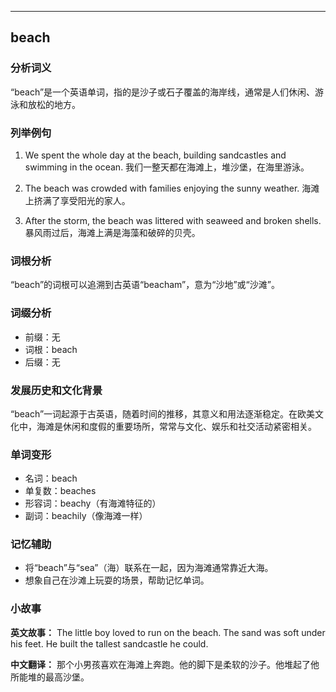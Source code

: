 
---------------
## beach
### 分析词义
“beach”是一个英语单词，指的是沙子或石子覆盖的海岸线，通常是人们休闲、游泳和放松的地方。

### 列举例句
1. We spent the whole day at the beach, building sandcastles and swimming in the ocean.
   我们一整天都在海滩上，堆沙堡，在海里游泳。

2. The beach was crowded with families enjoying the sunny weather.
   海滩上挤满了享受阳光的家人。

3. After the storm, the beach was littered with seaweed and broken shells.
   暴风雨过后，海滩上满是海藻和破碎的贝壳。

### 词根分析
“beach”的词根可以追溯到古英语“beacham”，意为“沙地”或“沙滩”。

### 词缀分析
- 前缀：无
- 词根：beach
- 后缀：无

### 发展历史和文化背景
“beach”一词起源于古英语，随着时间的推移，其意义和用法逐渐稳定。在欧美文化中，海滩是休闲和度假的重要场所，常常与文化、娱乐和社交活动紧密相关。

### 单词变形
- 名词：beach
- 单复数：beaches
- 形容词：beachy（有海滩特征的）
- 副词：beachily（像海滩一样）

### 记忆辅助
- 将“beach”与“sea”（海）联系在一起，因为海滩通常靠近大海。
- 想象自己在沙滩上玩耍的场景，帮助记忆单词。

### 小故事
**英文故事：**
The little boy loved to run on the beach. The sand was soft under his feet. He built the tallest sandcastle he could.

**中文翻译：**
那个小男孩喜欢在海滩上奔跑。他的脚下是柔软的沙子。他堆起了他所能堆的最高沙堡。

